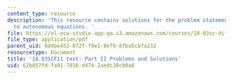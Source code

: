 ```yaml
---
content_type: resource
description: 'This resource contains solutions for the problem statements related
  to autonomous equations. '
file: https://ol-ocw-studio-app-qa.s3.amazonaws.com/courses/18-03sc-differential-equations-fall-2011/62bd57fdfa917016d4742aedc38cb0a8_MIT18_03SCF11_ps3_II_s10s.pdf
file_type: application/pdf
parent_uid: 6d4be452-872f-f9e1-8e76-8fba5cb7a232
resourcetype: Document
title: '18.03SCF11 text: Part II Problems and Solutions'
uid: 62bd57fd-fa91-7016-d474-2aedc38cb0a8
---
```

